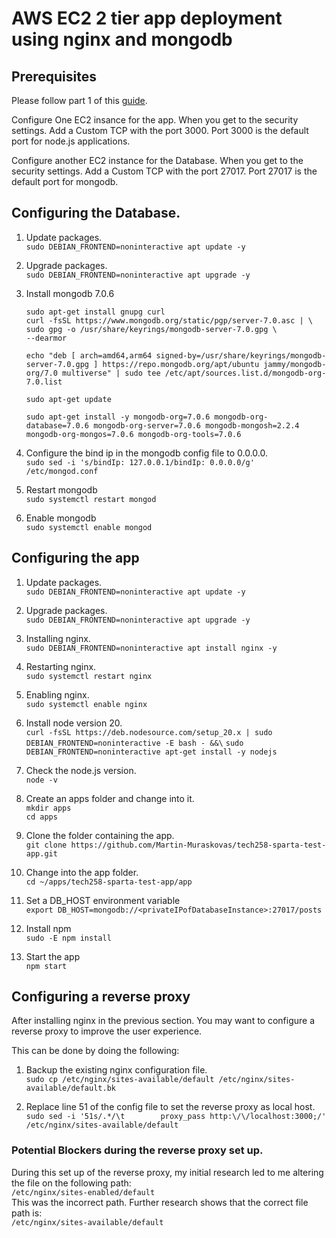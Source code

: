 # AWS EC2 2 tier app deployment using nginx and mongodb

## Prerequisites
Please follow part 1 of this [guide](https://github.com/Martin-Muraskovas/tech258_cloud/blob/main/readme.md).

Configure One EC2 insance for the app.
When you get to the security settings. Add a Custom TCP with the port 3000. Port 3000 is the default port for node.js applications.

Configure another EC2 instance for the Database.
When you get to the security settings. Add a Custom TCP with the port 27017. Port 27017 is the default port for mongodb.

## Configuring the Database.

1. Update packages.<br>
`sudo DEBIAN_FRONTEND=noninteractive apt update -y`

2. Upgrade packages.<br>
`sudo DEBIAN_FRONTEND=noninteractive apt upgrade -y`

3. Install mongodb 7.0.6<br>
    ```
    sudo apt-get install gnupg curl
    curl -fsSL https://www.mongodb.org/static/pgp/server-7.0.asc | \
    sudo gpg -o /usr/share/keyrings/mongodb-server-7.0.gpg \
    --dearmor

    echo "deb [ arch=amd64,arm64 signed-by=/usr/share/keyrings/mongodb-server-7.0.gpg ] https://repo.mongodb.org/apt/ubuntu jammy/mongodb-org/7.0 multiverse" | sudo tee /etc/apt/sources.list.d/mongodb-org-7.0.list

    sudo apt-get update

    sudo apt-get install -y mongodb-org=7.0.6 mongodb-org-database=7.0.6 mongodb-org-server=7.0.6 mongodb-mongosh=2.2.4 mongodb-org-mongos=7.0.6 mongodb-org-tools=7.0.6
    ```

4. Configure the bind ip in the mongodb config file to 0.0.0.0.<br>
`sudo sed -i 's/bindIp: 127.0.0.1/bindIp: 0.0.0.0/g' /etc/mongod.conf`

5. Restart mongodb<br>
`sudo systemctl restart mongod`

6. Enable mongodb<br>
`sudo systemctl enable mongod`


## Configuring the app

1. Update packages.<br>
`sudo DEBIAN_FRONTEND=noninteractive apt update -y`

2. Upgrade packages.<br>
`sudo DEBIAN_FRONTEND=noninteractive apt upgrade -y`

3. Installing nginx.<br>
`sudo DEBIAN_FRONTEND=noninteractive apt install nginx -y`

4. Restarting nginx.<br>
`sudo systemctl restart nginx`

5. Enabling nginx.<br>
`sudo systemctl enable nginx`

6. Install node version 20.<br>
`curl -fsSL https://deb.nodesource.com/setup_20.x | sudo DEBIAN_FRONTEND=noninteractive -E bash - &&\`
`sudo DEBIAN_FRONTEND=noninteractive apt-get install -y nodejs`

7. Check the node.js version.<br>
`node -v`

8. Create an apps folder and change into it.<br>
`mkdir apps`<br>
`cd apps`

9. Clone the folder containing the app.<br>
`git clone https://github.com/Martin-Muraskovas/tech258-sparta-test-app.git`

10. Change into the app folder.<br>
`cd ~/apps/tech258-sparta-test-app/app`

11. Set a DB_HOST environment variable<br>
`export DB_HOST=mongodb://<privateIPofDatabaseInstance>:27017/posts`

12. Install npm<br>
`sudo -E npm install`

13. Start the app<br>
`npm start`

## Configuring a reverse proxy
After installing nginx in the previous section. You may want to configure a reverse proxy to improve the user experience.

This can be done by doing the following:

1. Backup the existing nginx configuration file.<br>
`sudo cp /etc/nginx/sites-available/default /etc/nginx/sites-available/default.bk`<br>

2. Replace line 51 of the config file to set the reverse proxy as local host.<br>
`sudo sed -i '51s/.*/\t        proxy_pass http:\/\/localhost:3000;/' /etc/nginx/sites-available/default`

### Potential Blockers during the reverse proxy set up.
During this set up of the reverse proxy, my initial research led to me altering the file on the following path:
<br>`/etc/nginx/sites-enabled/default`<br>
This was the incorrect path. Further research shows that the correct file path is:
<br>`/etc/nginx/sites-available/default`<br>